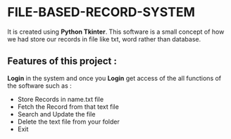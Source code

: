 # FILE-BASED-RECORD-SYSTEM
It is created using **Python Tkinter**. 
This software is a small concept of how we had store our records in file like txt, word rather than database.

## Features of this project :
**Login** in the system and once you **Login** get access of the all functions of the software  such as : 
* Store Records in name.txt file
* Fetch the Record from that text file
* Search and  Update the file
* Delete the text file from your folder 
* Exit

